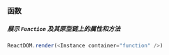### 函数

##### 展示 `Function` 及其原型链上的属性和方法

<!--start-code-->

```js
ReactDOM.render(<Instance container="function" />)
```

<!--end-code-->

